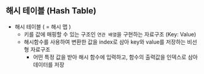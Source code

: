 ## 해시 테이블 (Hash Table)
- 해시 테이블 ( = 해시 맵 )
  - 키를 값에 매핑할 수 있는 구조인 `연관 배열`을 구현하는 자료구조 (Key: Value)
  - 해시함수를 사용하여 변환한 값을 index로 삼아 key와 value를 저장하는 비선형 자료구조
    - 어떤 특정 값을 받아 해시 함수에 입력하고, 함수의 출력값을 인덱스로 삼아 데이터를 저장
